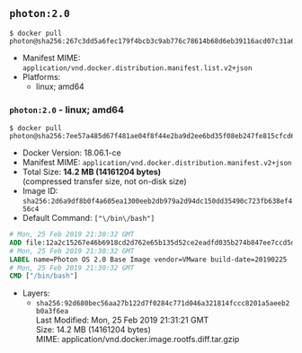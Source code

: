 ## `photon:2.0`

```console
$ docker pull photon@sha256:267c3dd5a6fec179f4bcb3c9ab776c78614b68d6eb39116acd07c31a60c6f0e3
```

-	Manifest MIME: `application/vnd.docker.distribution.manifest.list.v2+json`
-	Platforms:
	-	linux; amd64

### `photon:2.0` - linux; amd64

```console
$ docker pull photon@sha256:7ee57a485d67f481ae04f8f44e2ba9d2ee6bd35f08eb247fe815cfcd664a4c2a
```

-	Docker Version: 18.06.1-ce
-	Manifest MIME: `application/vnd.docker.distribution.manifest.v2+json`
-	Total Size: **14.2 MB (14161204 bytes)**  
	(compressed transfer size, not on-disk size)
-	Image ID: `sha256:2d6a9df8b0f4a605ea1300eeb2db979a2d94dc150dd35490c723fb638ef456c4`
-	Default Command: `["\/bin\/bash"]`

```dockerfile
# Mon, 25 Feb 2019 21:30:32 GMT
ADD file:12a2c15267e46b6918cd2d762e65b135d52ce2eadfd035b274b847ee7ccd5d46 in / 
# Mon, 25 Feb 2019 21:30:32 GMT
LABEL name=Photon OS 2.0 Base Image vendor=VMware build-date=20190225
# Mon, 25 Feb 2019 21:30:32 GMT
CMD ["/bin/bash"]
```

-	Layers:
	-	`sha256:92d680bec56aa27b122d7f0284c771d046a321814fccc8201a5aeeb2b0a3f6ea`  
		Last Modified: Mon, 25 Feb 2019 21:31:21 GMT  
		Size: 14.2 MB (14161204 bytes)  
		MIME: application/vnd.docker.image.rootfs.diff.tar.gzip
